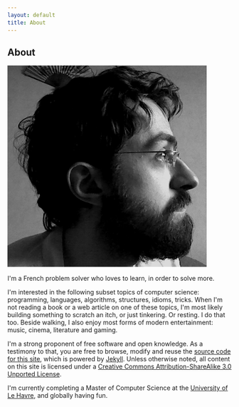```yaml
---
layout: default
title: About
---
```


## About

![My face](img/me.png)

I'm a French problem solver who loves to learn, in order to solve
more.

I'm interested in the following subset topics of computer science:
programming, languages, algorithms, structures, idioms, tricks.  When
I'm not reading a book or a web article on one of these topics, I'm
most likely building something to scratch an itch, or just tinkering.
Or resting.  I do that too.  Beside walking, I also enjoy most forms
of modern entertainment: music, cinema, literature and gaming.

I'm a strong proponent of free software and open knowledge.  As a
testimony to that, you are free to browse, modify and reuse the
[source code for this site][source], which is powered by [Jekyll][].
Unless otherwise noted, all content on this site is licensed under a
[Creative Commons Attribution-ShareAlike 3.0 Unported License][cc-by-sa].

I'm currently completing a Master of Computer Science at the
[University of Le Havre][ulh], and globally having fun.

[ulh]: http://www.univ-lehavre.fr/
[source]: http://www.github.com/fmdkdd/fmdkdd.github.com
[Jekyll]: http://jekyllrb.com/
[cc-by-sa]: http://creativecommons.org/licenses/by-sa/3.0/
